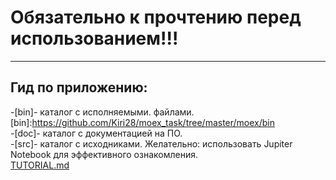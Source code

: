# Обязательно к прочтению перед использованием!!!
__________________
## Гид по приложению:  
-[bin]- каталог с исполняемыми. файлами.  [bin]:https://github.com/Kiri28/moex_task/tree/master/moex/bin    
-[doc]- каталог с документацией на ПО.  
-[src]- каталог с исходниками. Желательно: использовать Jupiter Notebook для эффективного ознакомления.             
[TUTORIAL.md]

[TUTORIAL.md]:https://github.com/Kiri28/Data-analysis_project/blob/master/Docs/1_TUTORIAL.md
